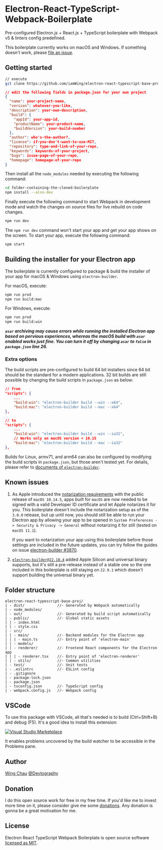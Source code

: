 # Electron-React-TypeScript-Webpack-Boilerplate
Pre-configured Electron.js + React.js + TypeScript boilerplate with 
Webpack v5 & linters config predefined.

This boilerplate currently works on macOS and Windows. If something doesn't 
work, please [file an issue](https://github.com/Devtography/electron-react-typescript-webpack-boilerplate/issues/new).

## Getting started
```sh
// execute
git clone https://github.com/iamWing/electron-react-typescript-base-proj.git
```

```json
// edit the following fields in package.json for your own project
{
  "name": your-project-name,
  "version": whatever-you-like,
  "description": your-own-description,
  "build": {
    "appId": your-app-id,
    "productName": your-product-name,
    "buildVersion": your-build-number
  },
  "author": who's-the-author?,
  "license": if-you-don't-want-to-use-MIT,
  "repository": type-and-link-of-your-repo,
  "keywords": keywords-of-your-project,
  "bugs": issue-page-of-your-repo,
  "homepage": homepage-of-your-repo
}
```

Then install all the `node_modules` needed by executing the following command:
```sh
cd folder-containing-the-cloned-boilerplate
npm install --also-dev
```

Finally execute the following command to start Webpack in development mode and 
watch the changes on source files for live rebuild on code changes.
```sh
npm run dev
```

The `npm run dev` command won't start your app and get your app shows on the 
screen. To start your app, execute the following command:
```sh
npm start
```

## Building the installer for your Electron app
The boilerplate is currently configured to package & build the installer of 
your app for macOS & Windows using `electron-builder`. 

For macOS, execute:
```sh
npm run prod
npm run build:mac
```

For Windows, execute:
```sh
npm run prod
npm run build:win
```
_**`asar` archiving may cause errors while running the installed Electron app 
based on pervious experiences, whereas the macOS build with `asar` enabled 
works just fine. You can turn it off by changing `asar` to `false` in
`package.json` line 26.**_

### Extra options
The build scripts are pre-configured to build 64 bit installers since 64 bit 
should be the standard for a modern applications. 32 bit builds are still 
possible by changing the build scripts in `package.json` as below:
```json
// from
"scripts": {
    ...
    "build:win": "electron-builder build --win --x64",
    "build:mac": "electron-builder build --mac --x64"
},

// to
"scripts": {
    ...
    "build:win": "electron-builder build --win --ia32",
    // Works only on macOS version < 10.15
    "build:mac": "electron-builder build --mac --ia32"
},
```

Builds for Linux, armv71, and arm64 can also be configured by modifying the 
build scripts in `package.json`, but those aren't tested yet. For details, 
please refer to [documents of `electron-builder`](https://www.electron.build/cli).

## Known issues
1. As Apple introduced the [notarization requirements] with the public release
   of `macOS 10.14.5`, apps built for `macOS` are now needed to be signed with
   a valid Developer ID certificate and let Apple notarizes it for you. This
   boilerplate doesn't include the notarization setup as of the `3.0.0` release,
   but up until now, you should still be able to run your Electron app by
   allowing your app to be opened in `System Preferences -> Security & Privacy
   -> General` without notarizing it for still (tested on `macOS 11.1`).

   If you want to notarization your app using this boilerplate before those
   settings are included in the future updates, you can try follow the guides on
   issue [electron-builder #3870].

2. [`electron-builder@22.10.4`] added Apple Silicon and universal binary
   supports, but it's still a pre-release instead of a stable one so the one
   included in this boilerplate is still staying on `22.9.1` which doesn't
   support building the universal binary yet.

## Folder structure
```
electron-react-typescript-base-proj/
| - dist/               //- Generated by Webpack automatically
| - node_modules/
| - out/                //- Generated by build script automatically
| - public/             //- Global static assets
| | - index.html
| | - style.css
| - src/
| | - main/             //- Backend modules for the Electron app
| | | - main.ts         //- Entry point of 'electron-main'
| | - models/
| | - renderer/         //- Frontend React components for the Electron app
| | | - renderer.tsx    //- Entry point of 'electron-renderer'
| | - utils/            //- Common utilities
| - test/               //- Unit tests
| - .eslintrc           //- ESLint config
| - .gitignore
| - package-lock.json
| - package.json
| - tsconfig.json       //- TypeScript config
| - webpack.config.js   //- Webpack config
```

## VSCode
To use this package with VSCode, all that's needed is to build (Ctrl+Shift+B) and debug (F5).
It's a good idea to install this extension:

[![Visual Studio Marketplace](http://vsmarketplacebadge.apphb.com/version/eamodio.tsl-problem-matcher.svg)](https://marketplace.visualstudio.com/items?itemName=eamodio.tsl-problem-matcher)

It enables problems uncovered by the build watcher to be accessible in the Problems pane.

## Author
[Wing Chau](https://github.com/iamWing) [@Devtography](https://github.com/Devtography)

## Donation
I do this open source work for free in my free time. If you'd like me to invest
more time on it, please consider give me some [donations]. Any donation is
gonna be a great motivation for me.

## License
Electron React TypeScript Webpack Boilerplate is open source software 
[licensed as MIT](LICENSE).

[notarization requirements]: https://developer.apple.com/news/?id=04102019a
[electron-builder #3870]: https://github.com/electron-userland/electron-builder/issues/3870
[`electron-builder@22.10.4`]: https://github.com/electron-userland/electron-builder/releases/tag/v22.10.4
[donations]: https://github.com/sponsors/iamWing
